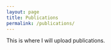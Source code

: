 ```yaml
---
layout: page
title: Publications
permalink: /publications/
---
```

This is where I will upload publications.
